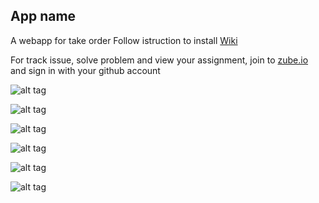 ## App name
A webapp for take order
Follow istruction to install [Wiki](https://github.com/mdariful/appbar/wiki)

For track issue, solve problem and view your assignment, join to [zube.io](https://zube.io/) and sign in with your github account

![alt tag](http://mdariful.com/img/projects/projects.jpg)

![alt tag](http://mdariful.com/img/projects/paginalogin.jpg)

![alt tag](http://mdariful.com/img/projects/paginapricipale.jpg)

![alt tag](http://mdariful.com/img/projects/paginaprodotti.jpg)

![alt tag](http://mdariful.com/img/projects/descrizioneprodotto.jpg)

![alt tag](http://mdariful.com/img/projects/cassa.jpg)
